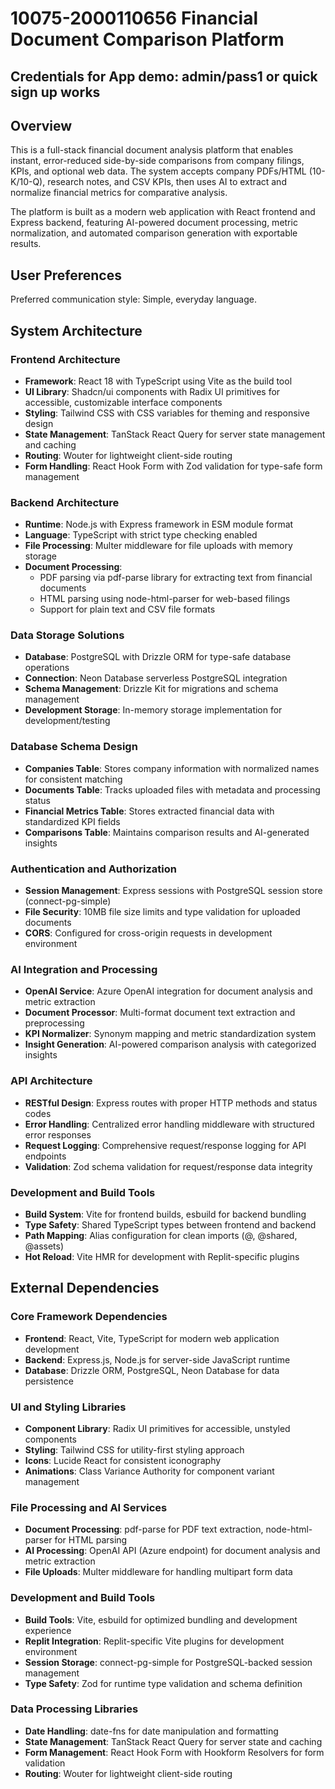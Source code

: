 # 10075-2000110656 Financial Document Comparison Platform

## Credentials for App demo: admin/pass1 or quick sign up works
## Overview

This is a full-stack financial document analysis platform that enables instant, error-reduced side-by-side comparisons from company filings, KPIs, and optional web data. The system accepts company PDFs/HTML (10-K/10-Q), research notes, and CSV KPIs, then uses AI to extract and normalize financial metrics for comparative analysis.

The platform is built as a modern web application with React frontend and Express backend, featuring AI-powered document processing, metric normalization, and automated comparison generation with exportable results.

## User Preferences

Preferred communication style: Simple, everyday language.

## System Architecture

### Frontend Architecture
- **Framework**: React 18 with TypeScript using Vite as the build tool
- **UI Library**: Shadcn/ui components with Radix UI primitives for accessible, customizable interface components
- **Styling**: Tailwind CSS with CSS variables for theming and responsive design
- **State Management**: TanStack React Query for server state management and caching
- **Routing**: Wouter for lightweight client-side routing
- **Form Handling**: React Hook Form with Zod validation for type-safe form management

### Backend Architecture
- **Runtime**: Node.js with Express framework in ESM module format
- **Language**: TypeScript with strict type checking enabled
- **File Processing**: Multer middleware for file uploads with memory storage
- **Document Processing**: 
  - PDF parsing via pdf-parse library for extracting text from financial documents
  - HTML parsing using node-html-parser for web-based filings
  - Support for plain text and CSV file formats

### Data Storage Solutions
- **Database**: PostgreSQL with Drizzle ORM for type-safe database operations
- **Connection**: Neon Database serverless PostgreSQL integration
- **Schema Management**: Drizzle Kit for migrations and schema management
- **Development Storage**: In-memory storage implementation for development/testing

### Database Schema Design
- **Companies Table**: Stores company information with normalized names for consistent matching
- **Documents Table**: Tracks uploaded files with metadata and processing status
- **Financial Metrics Table**: Stores extracted financial data with standardized KPI fields
- **Comparisons Table**: Maintains comparison results and AI-generated insights

### Authentication and Authorization
- **Session Management**: Express sessions with PostgreSQL session store (connect-pg-simple)
- **File Security**: 10MB file size limits and type validation for uploaded documents
- **CORS**: Configured for cross-origin requests in development environment

### AI Integration and Processing
- **OpenAI Service**: Azure OpenAI integration for document analysis and metric extraction
- **Document Processor**: Multi-format document text extraction and preprocessing
- **KPI Normalizer**: Synonym mapping and metric standardization system
- **Insight Generation**: AI-powered comparison analysis with categorized insights

### API Architecture
- **RESTful Design**: Express routes with proper HTTP methods and status codes
- **Error Handling**: Centralized error handling middleware with structured error responses
- **Request Logging**: Comprehensive request/response logging for API endpoints
- **Validation**: Zod schema validation for request/response data integrity

### Development and Build Tools
- **Build System**: Vite for frontend builds, esbuild for backend bundling
- **Type Safety**: Shared TypeScript types between frontend and backend
- **Path Mapping**: Alias configuration for clean imports (@, @shared, @assets)
- **Hot Reload**: Vite HMR for development with Replit-specific plugins

## External Dependencies

### Core Framework Dependencies
- **Frontend**: React, Vite, TypeScript for modern web application development
- **Backend**: Express.js, Node.js for server-side JavaScript runtime
- **Database**: Drizzle ORM, PostgreSQL, Neon Database for data persistence

### UI and Styling Libraries
- **Component Library**: Radix UI primitives for accessible, unstyled components
- **Styling**: Tailwind CSS for utility-first styling approach
- **Icons**: Lucide React for consistent iconography
- **Animations**: Class Variance Authority for component variant management

### File Processing and AI Services
- **Document Processing**: pdf-parse for PDF text extraction, node-html-parser for HTML parsing
- **AI Processing**: OpenAI API (Azure endpoint) for document analysis and metric extraction
- **File Uploads**: Multer middleware for handling multipart form data

### Development and Build Tools
- **Build Tools**: Vite, esbuild for optimized bundling and development experience
- **Replit Integration**: Replit-specific Vite plugins for development environment
- **Session Storage**: connect-pg-simple for PostgreSQL-backed session management
- **Type Safety**: Zod for runtime type validation and schema definition

### Data Processing Libraries
- **Date Handling**: date-fns for date manipulation and formatting
- **State Management**: TanStack React Query for server state and caching
- **Form Management**: React Hook Form with Hookform Resolvers for form validation
- **Routing**: Wouter for lightweight client-side routing